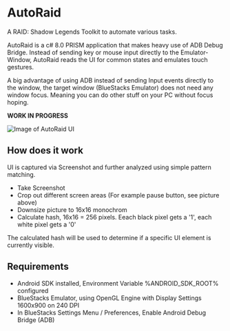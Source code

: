 # AutoRaid
A RAID: Shadow Legends Toolkit to automate various tasks.

AutoRaid is a c# 8.0 PRISM application that makes heavy use of ADB Debug Bridge. Instead of sending key or mouse input directly to the 
Emulator-Window, AutoRaid reads the UI for common states and emulates touch gestures. 

A big advantage of using ADB instead of sending Input events directly to the window, the target window (BlueStacks Emulator) does not need any window focus. Meaning you can do other stuff on your PC without focus hoping.

**WORK IN PROGRESS**

![Image of AutoRaid UI](https://github.com/nschoenberg/AutoRaid/blob/master/autoraid.png?raw=true)

## How  does it work
UI is captured via Screenshot and further analyzed using simple pattern matching. 
 * Take Screenshot
 * Crop out different screen areas (For example pause button, see picture above)
 * Downsize picture to 16x16 monochrom
 * Calculate hash, 16x16 = 256 pixels. Eeach black pixel gets a '1', each white pixel gets a '0'
 
The calculated hash will be used to determine if a specific UI element is currently visible.

## Requirements
* Android SDK installed, Environment Variable %ANDROID_SDK_ROOT% configured
* BlueStacks Emulator, using OpenGL Engine with Display Settings 1600x900 on 240 DPI
* In BlueStacks Settings Menu / Preferences, Enable Android Debug Bridge (ADB)
